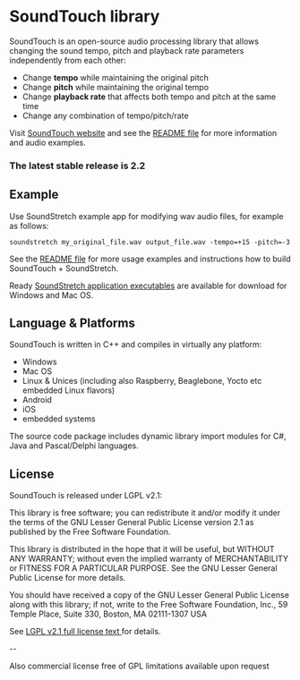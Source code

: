 # SoundTouch library

SoundTouch is an open-source audio processing library that allows changing the sound tempo, pitch and playback rate parameters independently from each other:
* Change **tempo** while maintaining the original pitch
* Change **pitch** while maintaining the original tempo
* Change **playback rate** that affects both tempo and pitch at the
same time
* Change any combination of tempo/pitch/rate

Visit [SoundTouch website](https://www.surina.net/soundtouch) and see the [README file](README.html) for more information and audio examples.

### The latest stable release is 2.2

## Example

Use SoundStretch example app for modifying wav audio files, for example as follows:

```
soundstretch my_original_file.wav output_file.wav -tempo=+15 -pitch=-3
```

See the [README file](http://soundtouch.surina.net/README.html) for more usage examples and instructions how to build SoundTouch + SoundStretch.

Ready [SoundStretch application executables](https://www.surina.net/soundtouch/download.html) are available for download for Windows and Mac OS.

## Language & Platforms

SoundTouch is written in C++ and compiles in virtually any platform:
* Windows
* Mac OS
* Linux & Unices (including also Raspberry, Beaglebone, Yocto etc embedded Linux flavors)
* Android
* iOS
* embedded systems

The source code package includes dynamic library import modules for C#, Java and Pascal/Delphi languages.

## License

SoundTouch is released under LGPL v2.1:

This library is free software; you can redistribute it and/or modify it under the terms of the GNU Lesser General Public License version 2.1 as published by the Free Software Foundation.

This library is distributed in the hope that it will be useful, but WITHOUT ANY WARRANTY; without even the implied warranty of MERCHANTABILITY or FITNESS FOR A PARTICULAR PURPOSE. See the GNU Lesser General Public License for more details.

You should have received a copy of the GNU Lesser General Public License along with this library; if not, write to the Free Software Foundation, Inc., 59 Temple Place, Suite 330, Boston, MA 02111-1307 USA

See [LGPL v2.1 full license text ](https://www.gnu.org/licenses/old-licenses/lgpl-2.1.html) for details.

--

Also commercial license free of GPL limitations available upon request
